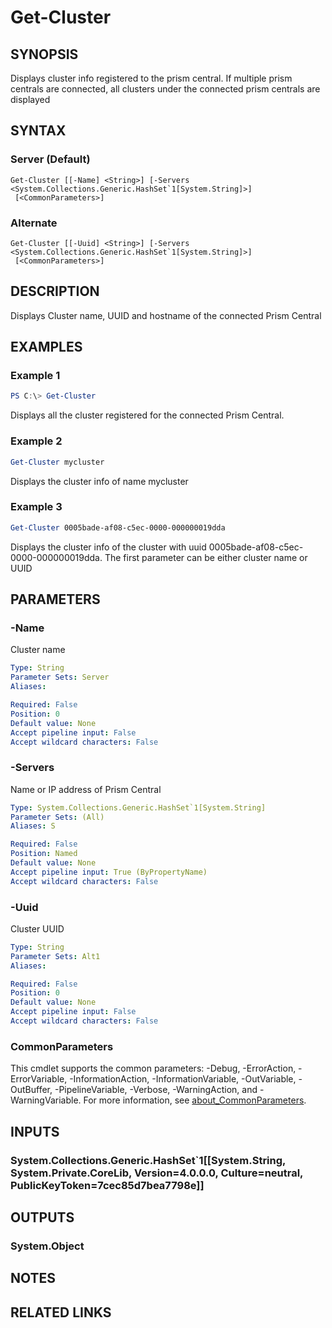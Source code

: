 ﻿---
external help file: Nutanix.Prism.PS.Cmds.dll-Help.xml
Module Name: Nutanix.Prism.PS.Cmds
online version:
schema: 2.0.0
---

# Get-Cluster

## SYNOPSIS
Displays cluster info registered to the prism central. If multiple prism centrals are connected, all clusters under the connected prism centrals are displayed

## SYNTAX

### Server (Default)
```
Get-Cluster [[-Name] <String>] [-Servers <System.Collections.Generic.HashSet`1[System.String]>]
 [<CommonParameters>]
```

### Alternate
```
Get-Cluster [[-Uuid] <String>] [-Servers <System.Collections.Generic.HashSet`1[System.String]>]
 [<CommonParameters>]
```

## DESCRIPTION
Displays Cluster name, UUID and hostname of the connected Prism Central

## EXAMPLES

### Example 1
```powershell
PS C:\> Get-Cluster
```

Displays all the cluster registered for the connected Prism Central.

### Example 2
```powershell
Get-Cluster mycluster
```

Displays the cluster info of name mycluster

### Example 3
```powershell
Get-Cluster 0005bade-af08-c5ec-0000-000000019dda
```

Displays the cluster info of the cluster with uuid 0005bade-af08-c5ec-0000-000000019dda. The first parameter can be either cluster name or UUID

## PARAMETERS

### -Name
Cluster name

```yaml
Type: String
Parameter Sets: Server
Aliases:

Required: False
Position: 0
Default value: None
Accept pipeline input: False
Accept wildcard characters: False
```

### -Servers
Name or IP address of Prism Central

```yaml
Type: System.Collections.Generic.HashSet`1[System.String]
Parameter Sets: (All)
Aliases: S

Required: False
Position: Named
Default value: None
Accept pipeline input: True (ByPropertyName)
Accept wildcard characters: False
```

### -Uuid
Cluster UUID

```yaml
Type: String
Parameter Sets: Alt1
Aliases:

Required: False
Position: 0
Default value: None
Accept pipeline input: False
Accept wildcard characters: False
```

### CommonParameters
This cmdlet supports the common parameters: -Debug, -ErrorAction, -ErrorVariable, -InformationAction, -InformationVariable, -OutVariable, -OutBuffer, -PipelineVariable, -Verbose, -WarningAction, and -WarningVariable. For more information, see [about_CommonParameters](http://go.microsoft.com/fwlink/?LinkID=113216).

## INPUTS

### System.Collections.Generic.HashSet`1[[System.String, System.Private.CoreLib, Version=4.0.0.0, Culture=neutral, PublicKeyToken=7cec85d7bea7798e]]
## OUTPUTS

### System.Object
## NOTES

## RELATED LINKS
